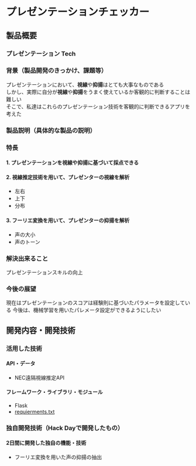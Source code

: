 # プレゼンテーションチェッカー

## 製品概要
### プレゼンテーション Tech

### 背景（製品開発のきっかけ、課題等）
プレゼンテーションにおいて、**視線**や**抑揚**はとても大事なものである    
しかし、実際に自分が**視線**や**抑揚**をうまく使えているか客観的に判断することは難しい     
そこで、私達はこれらのプレゼンテーション技術を客観的に判断できるアプリを考えた    

### 製品説明（具体的な製品の説明）

### 特長

#### 1. プレゼンテーションを視線や抑揚に基づいて採点できる

#### 2. 視線推定技術を用いて、プレゼンターの視線を解析
- 左右
- 上下
- 分布

#### 3. フーリエ変換を用いて、プレゼンターの抑揚を解析
- 声の大小
- 声のトーン

### 解決出来ること
プレゼンテーションスキルの向上

### 今後の展望
現在はプレゼンテーションのスコアは経験則に基づいたパラメータを設定している
今後は、機械学習を用いたパレメータ設定ができるようにしたい

## 開発内容・開発技術
### 活用した技術
#### API・データ

* NEC遠隔視線推定API 

#### フレームワーク・ライブラリ・モジュール
* Flask
* [requierments.txt](https://github.com/jphacks/FK_1906/blob/master/requierments.txt)


### 独自開発技術（Hack Dayで開発したもの）
#### 2日間に開発した独自の機能・技術
* フーリエ変換を用いた声の抑揚の抽出
